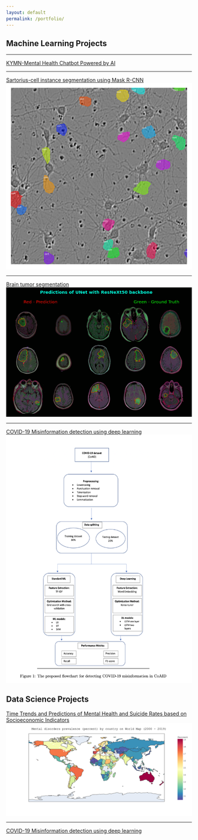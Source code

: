 ```yaml
---
layout: default
permalink: /portfolio/
---
```


## Machine Learning Projects

---

[KYMN-Mental Health Chatbot Powered by AI](https://github.com/nghi-huynh/mental_health_chatbot)

---

[Sartorius-cell instance segmentation using Mask R-CNN](https://medium.com/mlearning-ai/cell-instance-segmentation-using-mask-r-cnn-c7a3810192ff)
<img src="./images/cell_instance.png">

---
[Brain tumor segmentation](https://devpost.com/software/brain-tumor-segmentation-using-resunet)
<img src="./images/brain.png">

---
[COVID-19 Misinformation detection using deep learning](https://github.com/nghi-huynh/covid-19-misinfo-detection)
<img src="./images/covid.png">

## Data Science Projects

[Time Trends and Predictions of Mental Health and Suicide Rates based on Socioeconomic Indicators](https://github.com/nghi-huynh/BigDataChallenge2022)
<img src="./images/mental_prevalence_world_map.png">

---

[COVID-19 Misinformation detection using deep learning](https://github.com/nghi-huynh/covid-19-misinfo-detection)


